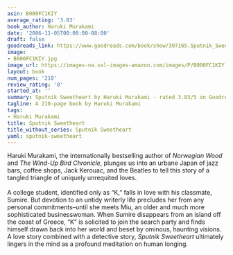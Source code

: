 ```yaml
---
asin: B000FC1KIY
average_rating: '3.83'
book_author: Haruki Murakami
date: '2006-11-05T00:00:00-08:00'
draft: false
goodreads_link: https://www.goodreads.com/book/show/397165.Sputnik_Sweetheart
image:
- B000FC1KIY.jpg
image_url: https://images-na.ssl-images-amazon.com/images/P/B000FC1KIY.01._SCLZZZZZZZ.jpg
layout: book
num_pages: '210'
review_rating: '0'
started_at: ''
summary: Sputnik Sweetheart by Haruki Murakami - rated 3.83/5 on Goodreads
tagline: A 210-page book by Haruki Murakami
tags:
- Haruki Murakami
title: Sputnik Sweetheart
title_without_series: Sputnik Sweetheart
yaml: sputnik-sweetheart
---
```


Haruki Murakami, the internationally bestselling author of <i>Norwegian Wood</i> and <i>The Wind-Up Bird Chronicle</i>, plunges us into an urbane Japan of jazz bars, coffee shops, Jack Kerouac, and the Beatles to tell this story of a tangled triangle of uniquely unrequited loves.<br /><br />A college student, identified only as “K,” falls in love with his classmate, Sumire. But devotion to an untidy writerly life precludes her from any personal commitments–until she meets Miu, an older and much more sophisticated businesswoman. When Sumire disappears from an island off the coast of Greece, “K” is solicited to join the search party and finds himself drawn back into her world and beset by ominous, haunting visions. A love story combined with a detective story, <i>Sputnik Sweetheart</i> ultimately lingers in the mind as a profound meditation on human longing.